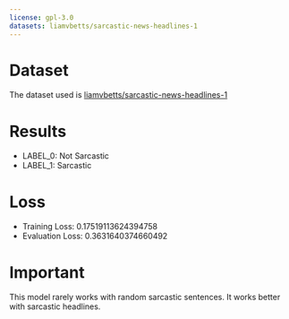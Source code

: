 ```yaml
---
license: gpl-3.0
datasets: liamvbetts/sarcastic-news-headlines-1
---
```


# Dataset
The dataset used is [liamvbetts/sarcastic-news-headlines-1](https://huggingface.co/datasets/liamvbetts/sarcastic-news-headlines-1)

# Results
  - LABEL_0: Not Sarcastic
  - LABEL_1: Sarcastic

# Loss
  - Training Loss: 0.17519113624394758
  - Evaluation Loss: 0.3631640374660492

# Important
  This model rarely works with random sarcastic sentences. It works better with sarcastic headlines.